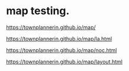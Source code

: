 # map testing.


https://townplannerin.github.io/map/

https://townplannerin.github.io/map/la.html

https://townplannerin.github.io/map/noc.html

https://townplannerin.github.io/map/layout.html
